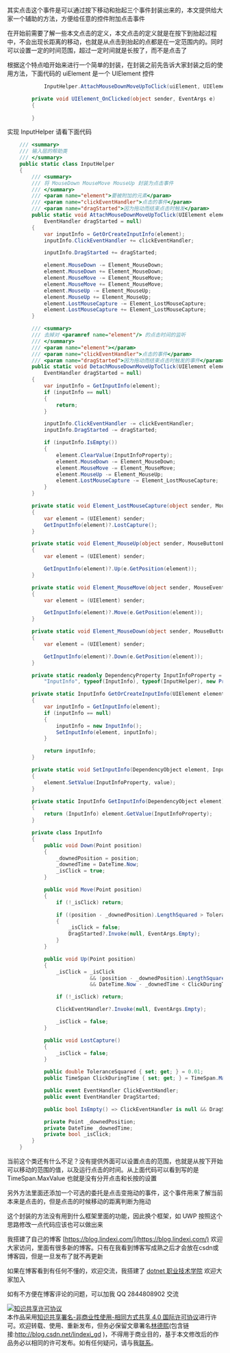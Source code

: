 
其实点击这个事件是可以通过按下移动和抬起三个事件封装出来的，本文提供给大家一个辅助的方法，方便给任意的控件附加点击事件

<!--more-->


<!-- CreateTime:6/15/2020 2:55:27 PM -->

<!-- 发布 -->

在开始前需要了解一些本文点击的定义，本文点击的定义就是在按下到抬起过程中，不会出现长距离的移动，也就是从点击到抬起的点都是在一定范围内的。同时可以设置一定的时间范围，超过一定时间就是长按了，而不是点击了

根据这个特点咱开始来进行一个简单的封装，在封装之前先告诉大家封装之后的使用方法，下面代码的 uiElement 是一个 UIElement 控件

```csharp
            InputHelper.AttachMouseDownMoveUpToClick(uiElement, UIElement_OnClicked);

        private void UIElement_OnClicked(object sender, EventArgs e)
        {
            
        }
```

实现 InputHelper 请看下面代码

```csharp
    /// <summary>
    /// 输入层的帮助类
    /// </summary>
    public static class InputHelper
    {
        /// <summary>
        /// 将 MouseDown MouseMove MouseUp 封装为点击事件
        /// </summary>
        /// <param name="element">要被附加的元素</param>
        /// <param name="clickEventHandler">点击的事件</param>
        /// <param name="dragStarted">因为拖动而结束点击时触发</param>
        public static void AttachMouseDownMoveUpToClick(UIElement element, EventHandler clickEventHandler,
            EventHandler dragStarted = null)
        {
            var inputInfo = GetOrCreateInputInfo(element);
            inputInfo.ClickEventHandler += clickEventHandler;

            inputInfo.DragStarted += dragStarted;

            element.MouseDown -= Element_MouseDown;
            element.MouseDown += Element_MouseDown;
            element.MouseMove -= Element_MouseMove;
            element.MouseMove += Element_MouseMove;
            element.MouseUp -= Element_MouseUp;
            element.MouseUp += Element_MouseUp;
            element.LostMouseCapture -= Element_LostMouseCapture;
            element.LostMouseCapture += Element_LostMouseCapture;
        }

        /// <summary>
        /// 去掉对 <paramref name="element"/> 的点击时间的监听
        /// </summary>
        /// <param name="element"></param>
        /// <param name="clickEventHandler">点击的事件</param>
        /// <param name="dragStarted">因为拖动而结束点击时触发的事件</param>
        public static void DetachMouseDownMoveUpToClick(UIElement element, EventHandler clickEventHandler,
            EventHandler dragStarted = null)
        {
            var inputInfo = GetInputInfo(element);
            if (inputInfo == null)
            {
                return;
            }

            inputInfo.ClickEventHandler -= clickEventHandler;
            inputInfo.DragStarted -= dragStarted;

            if (inputInfo.IsEmpty())
            {
                element.ClearValue(InputInfoProperty);
                element.MouseDown -= Element_MouseDown;
                element.MouseMove -= Element_MouseMove;
                element.MouseUp -= Element_MouseUp;
                element.LostMouseCapture -= Element_LostMouseCapture;
            }
        }

        private static void Element_LostMouseCapture(object sender, MouseEventArgs e)
        {
            var element = (UIElement) sender;
            GetInputInfo(element)?.LostCapture();
        }

        private static void Element_MouseUp(object sender, MouseButtonEventArgs e)
        {
            var element = (UIElement) sender;

            GetInputInfo(element)?.Up(e.GetPosition(element));
        }

        private static void Element_MouseMove(object sender, MouseEventArgs e)
        {
            var element = (UIElement) sender;

            GetInputInfo(element)?.Move(e.GetPosition(element));
        }

        private static void Element_MouseDown(object sender, MouseButtonEventArgs e)
        {
            var element = (UIElement) sender;

            GetInputInfo(element)?.Down(e.GetPosition(element));
        }

        private static readonly DependencyProperty InputInfoProperty = DependencyProperty.RegisterAttached(
            "InputInfo", typeof(InputInfo), typeof(InputHelper), new PropertyMetadata(default(InputInfo)));

        private static InputInfo GetOrCreateInputInfo(UIElement element)
        {
            var inputInfo = GetInputInfo(element);
            if (inputInfo == null)
            {
                inputInfo = new InputInfo();
                SetInputInfo(element, inputInfo);
            }

            return inputInfo;
        }

        private static void SetInputInfo(DependencyObject element, InputInfo value)
        {
            element.SetValue(InputInfoProperty, value);
        }

        private static InputInfo GetInputInfo(DependencyObject element)
        {
            return (InputInfo) element.GetValue(InputInfoProperty);
        }

        private class InputInfo
        {
            public void Down(Point position)
            {
                _downedPosition = position;
                _downedTime = DateTime.Now;
                _isClick = true;
            }

            public void Move(Point position)
            {
                if (!_isClick) return;

                if ((position - _downedPosition).LengthSquared > ToleranceSquared)
                {
                    _isClick = false;
                    DragStarted?.Invoke(null, EventArgs.Empty);
                }
            }

            public void Up(Point position)
            {
                _isClick = _isClick
                           && (position - _downedPosition).LengthSquared <= ToleranceSquared
                           && DateTime.Now - _downedTime < ClickDuringTime;

                if (!_isClick) return;

                ClickEventHandler?.Invoke(null, EventArgs.Empty);

                _isClick = false;
            }

            public void LostCapture()
            {
                _isClick = false;
            }

            public double ToleranceSquared { set; get; } = 0.01;
            public TimeSpan ClickDuringTime { set; get; } = TimeSpan.MaxValue;

            public event EventHandler ClickEventHandler;
            public event EventHandler DragStarted;

            public bool IsEmpty() => ClickEventHandler is null && DragStarted is null;

            private Point _downedPosition;
            private DateTime _downedTime;
            private bool _isClick;
        }
    }
```

当前这个类还有什么不足？没有提供外面可以设置点击的范围，也就是从按下开始可以移动的范围的值，以及运行点击的时间。从上面代码可以看到写的是 TimeSpan.MaxValue 也就是没有分开点击和长按的设置

另外方法里面还添加一个可选的委托是点击变拖动的事件，这个事件用来了解当前本来是点击的，但是点击的时候移动的距离判断为拖动

这个封装的方法没有用到什么框架里面的功能，因此换个框架，如 UWP 按照这个思路修改一点代码应该也可以做出来





我搭建了自己的博客 [https://blog.lindexi.com/](https://blog.lindexi.com/) 欢迎大家访问，里面有很多新的博客。只有在我看到博客写成熟之后才会放在csdn或博客园，但是一旦发布了就不再更新

如果在博客看到有任何不懂的，欢迎交流，我搭建了 [dotnet 职业技术学院](https://t.me/dotnet_campus) 欢迎大家加入

如有不方便在博客评论的问题，可以加我 QQ 2844808902 交流

<a rel="license" href="http://creativecommons.org/licenses/by-nc-sa/4.0/"><img alt="知识共享许可协议" style="border-width:0" src="https://licensebuttons.net/l/by-nc-sa/4.0/88x31.png" /></a><br />本作品采用<a rel="license" href="http://creativecommons.org/licenses/by-nc-sa/4.0/">知识共享署名-非商业性使用-相同方式共享 4.0 国际许可协议</a>进行许可。欢迎转载、使用、重新发布，但务必保留文章署名[林德熙](http://blog.csdn.net/lindexi_gd)(包含链接:http://blog.csdn.net/lindexi_gd )，不得用于商业目的，基于本文修改后的作品务必以相同的许可发布。如有任何疑问，请与我[联系](mailto:lindexi_gd@163.com)。